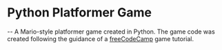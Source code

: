# Python Platformer Game
--
A Mario-style platformer game created in Python.  The game code was created following the guidance of a [freeCodeCamp](https://www.freecodecamp.org/news/create-a-platformer-game-with-python/) game tutorial.
